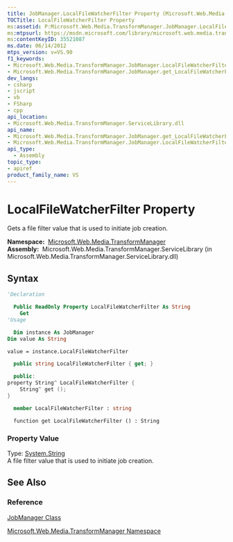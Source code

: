 ```yaml
---
title: JobManager.LocalFileWatcherFilter Property (Microsoft.Web.Media.TransformManager)
TOCTitle: LocalFileWatcherFilter Property
ms:assetid: P:Microsoft.Web.Media.TransformManager.JobManager.LocalFileWatcherFilter
ms:mtpsurl: https://msdn.microsoft.com/library/microsoft.web.media.transformmanager.jobmanager.localfilewatcherfilter(v=VS.90)
ms:contentKeyID: 35521087
ms.date: 06/14/2012
mtps_version: v=VS.90
f1_keywords:
- Microsoft.Web.Media.TransformManager.JobManager.LocalFileWatcherFilter
- Microsoft.Web.Media.TransformManager.JobManager.get_LocalFileWatcherFilter
dev_langs:
- csharp
- jscript
- vb
- FSharp
- cpp
api_location:
- Microsoft.Web.Media.TransformManager.ServiceLibrary.dll
api_name:
- Microsoft.Web.Media.TransformManager.JobManager.get_LocalFileWatcherFilter
- Microsoft.Web.Media.TransformManager.JobManager.LocalFileWatcherFilter
api_type:
  - Assembly
topic_type:
- apiref
product_family_name: VS
---
```


# LocalFileWatcherFilter Property

Gets a file filter value that is used to initiate job creation.

**Namespace:**  [Microsoft.Web.Media.TransformManager](microsoft-web-media-transformmanager-namespace.md)  
**Assembly:**  Microsoft.Web.Media.TransformManager.ServiceLibrary (in Microsoft.Web.Media.TransformManager.ServiceLibrary.dll)

## Syntax

```vb
'Declaration

  Public ReadOnly Property LocalFileWatcherFilter As String
    Get
'Usage

  Dim instance As JobManager
Dim value As String

value = instance.LocalFileWatcherFilter
```

```csharp
  public string LocalFileWatcherFilter { get; }
```

```cpp
  public:
property String^ LocalFileWatcherFilter {
    String^ get ();
}
```

``` fsharp
  member LocalFileWatcherFilter : string
```

```jscript
  function get LocalFileWatcherFilter () : String
```

### Property Value

Type: [System.String](https://msdn.microsoft.com/library/s1wwdcbf)  
A file filter value that is used to initiate job creation.  

## See Also

### Reference

[JobManager Class](jobmanager-class-microsoft-web-media-transformmanager.md)

[Microsoft.Web.Media.TransformManager Namespace](microsoft-web-media-transformmanager-namespace.md)

